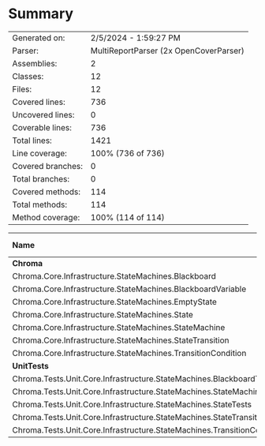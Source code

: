 ﻿# Summary
|||
|:---|:---|
| Generated on: | 2/5/2024 - 1:59:27 PM |
| Parser: | MultiReportParser (2x OpenCoverParser) |
| Assemblies: | 2 |
| Classes: | 12 |
| Files: | 12 |
| Covered lines: | 736 |
| Uncovered lines: | 0 |
| Coverable lines: | 736 |
| Total lines: | 1421 |
| Line coverage: | 100% (736 of 736) |
| Covered branches: | 0 |
| Total branches: | 0 |
| Covered methods: | 114 |
| Total methods: | 114 |
| Method coverage: | 100% (114 of 114) |

|**Name**|**Covered**|**Uncovered**|**Coverable**|**Total**|**Line coverage**|**Covered**|**Total**|**Branch coverage**|**Covered**|**Total**|**Method coverage**|
|:---|---:|---:|---:|---:|---:|---:|---:|---:|---:|---:|---:|
|**Chroma**|**235**|**0**|**235**|**435**|**100%**|**0**|**0**|****|**57**|**57**|**100%**|
|Chroma.Core.Infrastructure.StateMachines.Blackboard|70|0|70|115|100%|0|0||15|15|100%|
|Chroma.Core.Infrastructure.StateMachines.BlackboardVariable|7|0|7|14|100%|0|0||5|5|100%|
|Chroma.Core.Infrastructure.StateMachines.EmptyState|9|0|9|25|100%|0|0||4|4|100%|
|Chroma.Core.Infrastructure.StateMachines.State|21|0|21|60|100%|0|0||5|5|100%|
|Chroma.Core.Infrastructure.StateMachines.StateMachine|72|0|72|118|100%|0|0||16|16|100%|
|Chroma.Core.Infrastructure.StateMachines.StateTransition|32|0|32|59|100%|0|0||4|4|100%|
|Chroma.Core.Infrastructure.StateMachines.TransitionCondition|24|0|24|44|100%|0|0||8|8|100%|
|**UnitTests**|**501**|**0**|**501**|**986**|**100%**|**0**|**0**|****|**57**|**57**|**100%**|
|Chroma.Tests.Unit.Core.Infrastructure.StateMachines.BlackboardTests|205|0|205|374|100%|0|0||26|26|100%|
|Chroma.Tests.Unit.Core.Infrastructure.StateMachines.StateMachineTests|100|0|100|214|100%|0|0||8|8|100%|
|Chroma.Tests.Unit.Core.Infrastructure.StateMachines.StateTests|50|0|50|107|100%|0|0||7|7|100%|
|Chroma.Tests.Unit.Core.Infrastructure.StateMachines.StateTransitionTests|99|0|99|201|100%|0|0||10|10|100%|
|Chroma.Tests.Unit.Core.Infrastructure.StateMachines.TransitionConditionTests|47|0|47|90|100%|0|0||6|6|100%|
